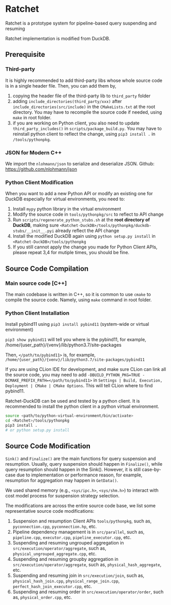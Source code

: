 # Ratchet

Ratchet is a prototype system for pipeline-based query suspending and resuming

Ratchet implementation is modified from DuckDB.

## Prerequisite

### Third-party

It is highly recommended to add third-party libs whose whole source code is in a single header file. Then, you can add them by,

1. copying the header file of the third-party lib to `third_party` folder
2. adding `include_directories(third_party/xxx)` after `include_directories(src/include)` in the `CMakeLists.txt` at the root directory. You may have to recompile the source code if needed, using `make` in root folder.
3. if you are working on Python client, you also need to update `third_party_includes()` in `scripts/package_build.py`. You may have to reinstall python client to reflect the change, using `pip3 install .` in `/tools/pythonpkg`.

### JSON for Modern C++

We import the `nlohmann/json` to serialize and deserialize JSON. Github: https://github.com/nlohmann/json

### Python Client Modification

When you want to add a new Python API or modify an existing one for DuckDB especially for virtual environments, you need to:
1. Install `mypy` python library in the virtual environment
2. Modify the source code in `tools/pythonpkg/src` to reflect to API change
3. Run `scripts/regenerate_python_stubs.sh` at the **root directory of DuckDB**, making sure `<Ratchet-DuckDB>/tools/pythonpkg/duckdb-stubs/__init__.pyi` already reflect the API change
4. Install the modified DuckDB again using `python setup.py install` in `<Ratchet-DuckDB>/tools/pythonpkg`
5. If you still cannot apply the change you made for Python Client APIs, please repeat 3,4 for mutiple times, you should be fine.

## Source Code Compilation

### Main source code [C++]

The main codebase is written in C++, so it is common to use `cmake` to compile the source code. Namely, using `make` command in root folder.

### Python Client Installation

Install pybind11 using `pip3 install pybind11` (system-wide or virtual environment)

`pip3 show pybind11` will tell you where is the pybind11, for example, /home/{user_path}/{venv}/lib/python3.7/site-packages

Then, `</path/to/pybind11>` is, for example, `/home/{user_path}/{venv}/lib/python3.7/site-packages/pybind11`

If you are using CLion IDE for development, and make sure CLion can link all the source code, you may need to add `-DBUILD_PYTHON_PKG=TRUE -DCMAKE_PREFIX_PATH=</path/to/pybind11>` in `Settings | Build, Execution, Deployment | CMake | CMake Options`. This will tell CLion where to find pybind11.

Ratchet-DuckDB can be used and tested by a python client. It is recommended to install the python client in a python virtual environment.

```bash
source <path/to/python-virtual-environment/bin/activate>
cd <Ratchet>/tools/pythonpkg 
pip3 install . 
# or python setup.py install
```

## Source Code Modification

`Sink()` and `Finalize()` are the main functions for query suspension and resumption. Usually, query suspension should happen in `Finalize()`, while query resumption should happen in the Sink(). However, it is still case-by-case due to implementation or performance reason, for example, resumption for aggregation may happen in `GetData()`.

We used shared memory (e.g., `<sys/ipc.h>`, `<sys/shm.h>`) to interact with cost model process for suspension strategy selection.

The modifications are across the entire source code base, we list some representative source code modifications:

1. Suspension and resumption Client APIs `tools/pythonpkg`, such as, `pyconnection.cpp`, `pyconnection.hp`, etc.
2. Pipeline dependency management is in `src/parallel`, such as, `pipeline.cpp`, `executor.cpp`, `pipeline_executor.cpp`, etc.
3. Suspending and resuming ungrouped aggregation in `src/execution/operator/aggregate`, such as, `physical_ungrouped_aggregate.cpp`, etc.
4. Suspending and resuming groupby aggregation in `src/execution/operator/aggregate`, such as, `physical_hash_aggregate`, etc.
5. Suspending and resuming join in `src/execution/join`, such as, `physical_hash_join.cpp`, `physical_range_join.cpp`, `perfect_hash_join_executor.cpp`, etc.
6. Suspending and resuming order in `src/execution/operator/order`, such as, `physical_order.cpp`, etc.
